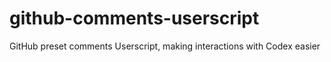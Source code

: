 # github-comments-userscript
GitHub preset comments Userscript, making interactions with Codex easier

